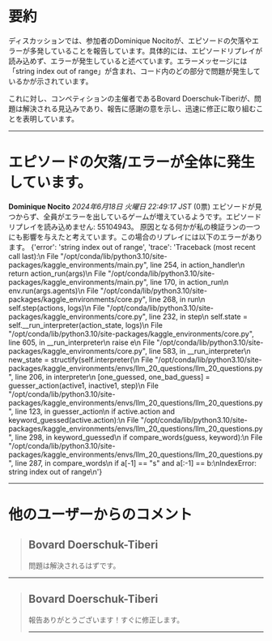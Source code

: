 # 要約 
ディスカッションでは、参加者のDominique Nocitoが、エピソードの欠落やエラーが多発していることを報告しています。具体的には、エピソードリプレイが読み込めず、エラーが発生していると述べています。エラーメッセージには「string index out of range」が含まれ、コード内のどの部分で問題が発生しているかが示されています。

これに対し、コンペティションの主催者であるBovard Doerschuk-Tiberiが、問題は解決される見込みであり、報告に感謝の意を示し、迅速に修正に取り組むことを表明しています。

---
# エピソードの欠落/エラーが全体に発生しています。
**Dominique Nocito** *2024年6月18日 火曜日 22:49:17 JST* (0票)
エピソードが見つからず、全員がエラーを出しているゲームが増えているようです。エピソードリプレイを読み込めません: 55104943。
原因となる何かが私の検証ランの一つにも影響を与えたと考えています。この場合のリプレイには以下のエラーがあります。 {'error': 'string index out of range', 'trace': 'Traceback (most recent call last):\n  File "/opt/conda/lib/python3.10/site-packages/kaggle_environments/main.py", line 254, in action_handler\n    return action_run(args)\n  File "/opt/conda/lib/python3.10/site-packages/kaggle_environments/main.py", line 170, in action_run\n    env.run(args.agents)\n  File "/opt/conda/lib/python3.10/site-packages/kaggle_environments/core.py", line 268, in run\n    self.step(actions, logs)\n  File "/opt/conda/lib/python3.10/site-packages/kaggle_environments/core.py", line 232, in step\n    self.state = self.__run_interpreter(action_state, logs)\n  File "/opt/conda/lib/python3.10/site-packages/kaggle_environments/core.py", line 605, in __run_interpreter\n    raise e\n  File "/opt/conda/lib/python3.10/site-packages/kaggle_environments/core.py", line 583, in __run_interpreter\n    new_state = structify(self.interpreter(\n  File "/opt/conda/lib/python3.10/site-packages/kaggle_environments/envs/llm_20_questions/llm_20_questions.py", line 206, in interpreter\n    [one_guessed, one_bad_guess] = guesser_action(active1, inactive1, step)\n  File "/opt/conda/lib/python3.10/site-packages/kaggle_environments/envs/llm_20_questions/llm_20_questions.py", line 123, in guesser_action\n    if active.action and keyword_guessed(active.action):\n  File "/opt/conda/lib/python3.10/site-packages/kaggle_environments/envs/llm_20_questions/llm_20_questions.py", line 298, in keyword_guessed\n    if compare_words(guess, keyword):\n  File "/opt/conda/lib/python3.10/site-packages/kaggle_environments/envs/llm_20_questions/llm_20_questions.py", line 287, in compare_words\n    if a[-1] == "s" and a[:-1] == b:\nIndexError: string index out of range\n'}

---
# 他のユーザーからのコメント
> ## Bovard Doerschuk-Tiberi
> 
> 問題は解決されるはずです。
> 
> 
---
> ## Bovard Doerschuk-Tiberi
> 
> 報告ありがとうございます！すぐに修正します。
> 
> ---
